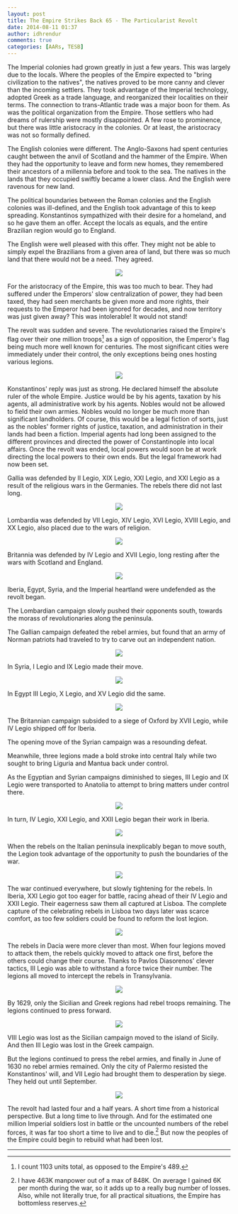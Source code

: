 ```yaml
---
layout: post
title: The Empire Strikes Back 65 - The Particularist Revolt
date: 2014-08-11 01:37
author: idhrendur
comments: true
categories: [AARs, TESB]
---
```

The Imperial colonies had grown greatly in just a few years. This was largely due to the locals. Where the peoples of the Empire expected to "bring civilization to the natives", the natives proved to be more canny and clever than the incoming settlers. They took advantage of the Imperial technology, adopted Greek as a trade language, and reorganized their localities on their terms. The connection to trans-Atlantic trade was a major boon for them. As was the political organization from the Empire. Those settlers who had dreams of rulership were mostly disappointed. A few rose to prominence, but there was little aristocracy in the colonies. Or at least, the aristocracy was not so formally defined.

The English colonies were different. The Anglo-Saxons had spent centuries caught between the anvil of Scotland and the hammer of the Empire. When they had the opportunity to leave and form new homes, they remembered their ancestors of a millennia before and took to the sea. The natives in the lands that they occupied swiftly became a lower class. And the English were ravenous for new land.

The political boundaries between the Roman colonies and the English colonies was ill-defined, and the English took advantage of this to keep spreading. Konstantinos sympathized with their desire for a homeland, and so he gave them an offer. Accept the locals as equals, and the entire Brazilian region would go to England.

The English were well pleased with this offer. They might not be able to simply expel the Brazilians from a given area of land, but there was so much land that there would not be a need. They agreed.
<p align="center"><img src="/assets/tesb_images/65-1.png"></p>

For the aristocracy of the Empire, this was too much to bear. They had suffered under the Emperors' slow centralization of power, they had been taxed, they had seen merchants be given more and more rights, their requests to the Emperor had been ignored for decades, and now territory was just given away? This was intolerable! It would not stand!

The revolt was sudden and severe. The revolutionaries raised the Empire's flag over their one million troops[^footnote1] as a sign of opposition, the Emperor's flag being much more well known for centuries. The most significant cities were immediately under their control, the only exceptions being ones hosting various legions.
<p align="center"><img src="/assets/tesb_images/65-2.png"></p>

Konstantinos' reply was just as strong. He declared himself the absolute ruler of the whole Empire. Justice would be by his agents, taxation by his agents, all administrative work by his agents. Nobles would not be allowed to field their own armies. Nobles would no longer be much more than significant landholders. Of course, this would be a legal fiction of sorts, just as the nobles' former rights of justice, taxation, and administration in their lands had been a fiction. Imperial agents had long been assigned to the different provinces and directed the power of Constantinople into local affairs. Once the revolt was ended, local powers would soon be at work directing the local powers to their own ends. But the legal framework had now been set.

Gallia was defended by II Legio, XIX Legio, XXI Legio, and XXI Legio as a result of the religious wars in the Germanies. The rebels there did not last long.
<p align="center"><img src="/assets/tesb_images/65-3.png"></p>

Lombardia was defended by VII Legio, XIV Legio, XVI Legio, XVIII Legio, and XX Legio, also placed due to the wars of religion.
<p align="center"><img src="/assets/tesb_images/65-4.png"></p>

Britannia was defended by IV Legio and XVII Legio, long resting after the wars with Scotland and England.
<p align="center"><img src="/assets/tesb_images/65-5.png"></p>

Iberia, Egypt, Syria, and the Imperial heartland were undefended as the revolt began.

The Lombardian campaign slowly pushed their opponents south, towards the morass of revolutionaries along the peninsula.

The Gallian campaign defeated the rebel armies, but found that an army of Norman patriots had traveled to try to carve out an independent nation.
<p align="center"><img src="/assets/tesb_images/65-6.png"></p>

In Syria, I Legio and IX Legio made their move.
<p align="center"><img src="/assets/tesb_images/65-7.png"></p>

In Egypt III Legio, X Legio, and XV Legio did the same.
<p align="center"><img src="/assets/tesb_images/65-8.png"></p>

The Britannian campaign subsided to a siege of Oxford by XVII Legio, while IV Legio shipped off for Iberia.

The opening move of the Syrian campaign was a resounding defeat.

Meanwhile, three legions made a bold stroke into central Italy while two sought to bring Liguria and Mantua back under control.

As the Egyptian and Syrian campaigns diminished to sieges, III Legio and IX Legio were transported to Anatolia to attempt to bring matters under control there.
<p align="center"><img src="/assets/tesb_images/65-9.png"></p>

In turn, IV Legio, XXI Legio, and XXII Legio began their work in Iberia.
<p align="center"><img src="/assets/tesb_images/65-10.png"></p>

When the rebels on the Italian peninsula inexplicably began to move south, the Legion took advantage of the opportunity to push the boundaries of the war.
<p align="center"><img src="/assets/tesb_images/65-11.png"></p>

The war continued everywhere, but slowly tightening for the rebels. In Iberia, XXI Legio got too eager for battle, racing ahead of their IV Legio and XXII Legio. Their eagerness saw them all captured at Lisboa. The complete capture of the celebrating rebels in Lisboa two days later was scarce comfort, as too few soldiers could be found to reform the lost legion.
<p align="center"><img src="/assets/tesb_images/65-12.png"></p>

The rebels in Dacia were more clever than most. When four legions moved to attack them, the rebels quickly moved to attack one first, before the others could change their course. Thanks to Pavlos Diasorenos' clever tactics, III Legio was able to withstand a force twice their number. The legions all moved to intercept the rebels in Transylvania.
<p align="center"><img src="/assets/tesb_images/65-13.png"></p>

By 1629, only the Sicilian and Greek regions had rebel troops remaining. The legions continued to press forward.
<p align="center"><img src="/assets/tesb_images/65-14.png"></p>

VIII Legio was lost as the Sicilian campaign moved to the island of Sicily. And then III Legio was lost in the Greek campaign.

But the legions continued to press the rebel armies, and finally in June of 1630 no rebel armies remained. Only the city of Palermo resisted the Konstantinos' will, and VII Legio had brought them to desperation by siege. They held out until September.
<p align="center"><img src="/assets/tesb_images/65-15.png"></p>

The revolt had lasted four and a half years. A short time from a historical perspective. But a long time to live through. And for the estimated one million Imperial soldiers lost in battle or the uncounted numbers of the rebel forces, it was far too short a time to live and to die.[^footnote2] But now the peoples of the Empire could begin to rebuild what had been lost.

***

[^footnote1]: I count 1103 units total, as opposed to the Empire's 489.
[^footnote2]: I have 463K manpower out of a max of 848K. On average I gained 6K per month during the war, so it adds up to a really bug number of losses. Also, while not literally true, for all practical situations, the Empire has bottomless reserves.
